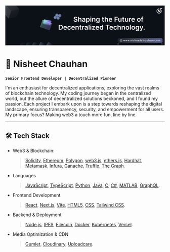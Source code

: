 ![Banner](https://github.com/nisheet94/nisheet94/blob/main/Bannerv1.png)

# 🚀 Nisheet Chauhan

**`Senior Frontend Developer | Decentralized Pioneer`**

I'm an enthusiast for decentralized applications, exploring the vast realms of blockchain technology. My coding journey began in the centralized world, but the allure of decentralized solutions beckoned, and I found my passion. Each project I embark upon is a step towards reshaping the digital landscape, ensuring transparency, security, and empowerment for all users. My primary focus? Making web3 a touch more fun, line by line.

---

## 🛠️ Tech Stack

- Web3 & Blockchain:
  
  > [Solidity](https://soliditylang.org/), [Ethereum](https://ethereum.org/), [Polygon](https://polygon.technology/), [web3.js](https://web3js.readthedocs.io/), [ethers.js](https://docs.ethers.org/), [Hardhat](https://hardhat.org/), [Metamask](https://metamask.io/), [Infura](https://www.infura.io/), [Ganache](https://trufflesuite.com/ganache/), [Truffle](https://trufflesuite.com/), [The Graph](https://thegraph.com/).

- Languages

  > [JavaScript](https://www.javascript.com/), [TypeScript](https://www.typescriptlang.org/), [Python](https://www.python.org/), [Java](https://www.java.com/), [C](https://en.wikipedia.org/wiki/C_(programming_language)), [C#](https://learn.microsoft.com/en-us/dotnet/csharp/), [MATLAB](https://www.mathworks.com/products/matlab.html), [GraphQL](https://graphql.org/).

- Frontend Development

  > [React](https://react.dev/), [Next.js](https://nextjs.org/), [Vite](https://vitejs.dev/), [HTML5](https://html.spec.whatwg.org/), [CSS](https://www.w3.org/Style/CSS/Overview.en.html), [Tailwind CSS](https://tailwindcss.com/).

- Backend & Deployment

  > [Node.js](https://nodejs.org/), [IPFS](https://ipfs.tech/), [Filecoin](https://filecoin.io/), [Docker](https://www.docker.com/), [Kubernetes](https://kubernetes.io/), [Vercel](https://vercel.com/).

- Media Optimization & CDN

  > [Gumlet](https://www.gumlet.com/), [Cloudinary](https://cloudinary.com/), [Uploadcare](https://uploadcare.com/).

<br />
